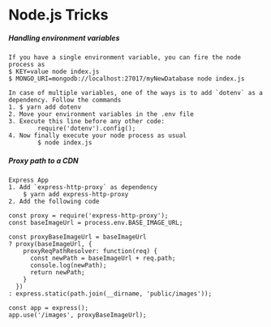 # Node.js Tricks

##### Handling environment variables

    If you have a single environment variable, you can fire the node process as
    $ KEY=value node index.js
    $ MONGO_URI=mongodb://localhost:27017/myNewDatabase node index.js

    In case of multiple variables, one of the ways is to add `dotenv` as a dependency. Follow the commands
    1. $ yarn add dotenv
    2. Move your environment variables in the .env file
    3. Execute this line before any other code:
            require('dotenv').config();
    4. Now finally execute your node process as usual
            $ node index.js

##### Proxy path to a CDN

    Express App
    1. Add `express-http-proxy` as dependency
        $ yarn add express-http-proxy
    2. Add the following code

    const proxy = require('express-http-proxy');
    const baseImageUrl = process.env.BASE_IMAGE_URL;

    const proxyBaseImageUrl = baseImageUrl
    ? proxy(baseImageUrl, {
        proxyReqPathResolver: function(req) {
          const newPath = baseImageUrl + req.path;
          console.log(newPath);
          return newPath;
        }
      })
    : express.static(path.join(__dirname, 'public/images'));

    const app = express();
    app.use('/images', proxyBaseImageUrl);



